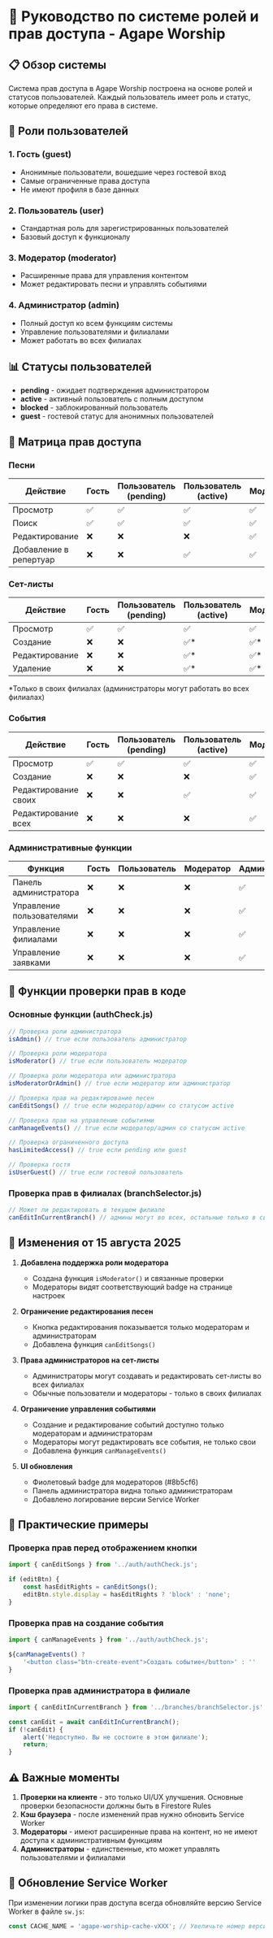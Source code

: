 # 🔐 Руководство по системе ролей и прав доступа - Agape Worship

## 📋 Обзор системы

Система прав доступа в Agape Worship построена на основе ролей и статусов пользователей. Каждый пользователь имеет роль и статус, которые определяют его права в системе.

## 👥 Роли пользователей

### 1. **Гость (guest)**
- Анонимные пользователи, вошедшие через гостевой вход
- Самые ограниченные права доступа
- Не имеют профиля в базе данных

### 2. **Пользователь (user)**
- Стандартная роль для зарегистрированных пользователей
- Базовый доступ к функционалу

### 3. **Модератор (moderator)** 
- Расширенные права для управления контентом
- Может редактировать песни и управлять событиями

### 4. **Администратор (admin)**
- Полный доступ ко всем функциям системы
- Управление пользователями и филиалами
- Может работать во всех филиалах

## 📊 Статусы пользователей

- **pending** - ожидает подтверждения администратором
- **active** - активный пользователь с полным доступом
- **blocked** - заблокированный пользователь
- **guest** - гостевой статус для анонимных пользователей

## 🔑 Матрица прав доступа

### Песни
| Действие | Гость | Пользователь (pending) | Пользователь (active) | Модератор | Администратор |
|----------|-------|------------------------|----------------------|-----------|---------------|
| Просмотр | ✅ | ✅ | ✅ | ✅ | ✅ |
| Поиск | ✅ | ✅ | ✅ | ✅ | ✅ |
| Редактирование | ❌ | ❌ | ❌ | ✅ | ✅ |
| Добавление в репертуар | ❌ | ❌ | ✅ | ✅ | ✅ |

### Сет-листы
| Действие | Гость | Пользователь (pending) | Пользователь (active) | Модератор | Администратор |
|----------|-------|------------------------|----------------------|-----------|---------------|
| Просмотр | ✅ | ✅ | ✅ | ✅ | ✅ |
| Создание | ❌ | ❌ | ✅* | ✅* | ✅ |
| Редактирование | ❌ | ❌ | ✅* | ✅* | ✅ |
| Удаление | ❌ | ❌ | ✅* | ✅* | ✅ |

*Только в своих филиалах (администраторы могут работать во всех филиалах)

### События
| Действие | Гость | Пользователь (pending) | Пользователь (active) | Модератор | Администратор |
|----------|-------|------------------------|----------------------|-----------|---------------|
| Просмотр | ✅ | ✅ | ✅ | ✅ | ✅ |
| Создание | ❌ | ❌ | ❌ | ✅ | ✅ |
| Редактирование своих | ❌ | ❌ | ✅ | ✅ | ✅ |
| Редактирование всех | ❌ | ❌ | ❌ | ✅ | ✅ |

### Административные функции
| Функция | Гость | Пользователь | Модератор | Администратор |
|---------|-------|--------------|-----------|---------------|
| Панель администратора | ❌ | ❌ | ❌ | ✅ |
| Управление пользователями | ❌ | ❌ | ❌ | ✅ |
| Управление филиалами | ❌ | ❌ | ❌ | ✅ |
| Управление заявками | ❌ | ❌ | ❌ | ✅ |

## 🔧 Функции проверки прав в коде

### Основные функции (authCheck.js)

```javascript
// Проверка роли администратора
isAdmin() // true если пользователь администратор

// Проверка роли модератора
isModerator() // true если пользователь модератор

// Проверка роли модератора или администратора
isModeratorOrAdmin() // true если модератор или администратор

// Проверка прав на редактирование песен
canEditSongs() // true если модератор/админ со статусом active

// Проверка прав на управление событиями
canManageEvents() // true если модератор/админ со статусом active

// Проверка ограниченного доступа
hasLimitedAccess() // true если pending или guest

// Проверка гостя
isUserGuest() // true если гостевой пользователь
```

### Проверка прав в филиалах (branchSelector.js)

```javascript
// Может ли редактировать в текущем филиале
canEditInCurrentBranch() // админы могут во всех, остальные только в своих
```

## 📝 Изменения от 15 августа 2025

1. **Добавлена поддержка роли модератора**
   - Создана функция `isModerator()` и связанные проверки
   - Модераторы видят соответствующий badge на странице настроек

2. **Ограничение редактирования песен**
   - Кнопка редактирования показывается только модераторам и администраторам
   - Добавлена функция `canEditSongs()`

3. **Права администраторов на сет-листы**
   - Администраторы могут создавать и редактировать сет-листы во всех филиалах
   - Обычные пользователи и модераторы - только в своих филиалах

4. **Ограничение управления событиями**
   - Создание и редактирование событий доступно только модераторам и администраторам
   - Модераторы могут редактировать все события, не только свои
   - Добавлена функция `canManageEvents()`

5. **UI обновления**
   - Фиолетовый badge для модераторов (#8b5cf6)
   - Панель администратора видна только администраторам
   - Добавлено логирование версии Service Worker

## 🎯 Практические примеры

### Проверка прав перед отображением кнопки
```javascript
import { canEditSongs } from '../auth/authCheck.js';

if (editBtn) {
    const hasEditRights = canEditSongs();
    editBtn.style.display = hasEditRights ? 'block' : 'none';
}
```

### Проверка прав на создание события
```javascript
import { canManageEvents } from '../auth/authCheck.js';

${canManageEvents() ? 
    '<button class="btn-create-event">Создать событие</button>' : ''
}
```

### Проверка прав администратора в филиале
```javascript
import { canEditInCurrentBranch } from '../branches/branchSelector.js';

const canEdit = await canEditInCurrentBranch();
if (!canEdit) {
    alert('Недоступно. Вы не состоите в этом филиале');
    return;
}
```

## ⚠️ Важные моменты

1. **Проверки на клиенте** - это только UI/UX улучшения. Основные проверки безопасности должны быть в Firestore Rules
2. **Кэш браузера** - после изменений прав нужно обновить Service Worker
3. **Модераторы** - имеют расширенные права на контент, но не имеют доступа к административным функциям
4. **Администраторы** - единственные, кто может управлять пользователями и филиалами

## 🔄 Обновление Service Worker

При изменении логики прав доступа всегда обновляйте версию Service Worker в файле `sw.js`:
```javascript
const CACHE_NAME = 'agape-worship-cache-vXXX'; // Увеличьте номер версии
```